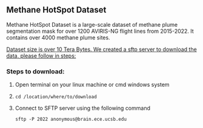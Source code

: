 ## Methane HotSpot Dataset
Methane HotSpot Dataset is a large-scale dataset of methane plume segmentation mask for over 1200 AVIRIS-NG flight lines from 2015-2022. It contains over 4000 methane plume sites. 

[Dataset size is over 10 Tera Bytes. We created a sftp server to download the data, please follow in steps:]()


### Steps to download:
1.  Open terminal on your linux machine or cmd windows system
2.  ```
    cd /location/where/to/download
    ```
3.  Connect to SFTP server using the following command
    ```
    sftp -P 2022 anonymous@brain.ece.ucsb.edu
    ```
